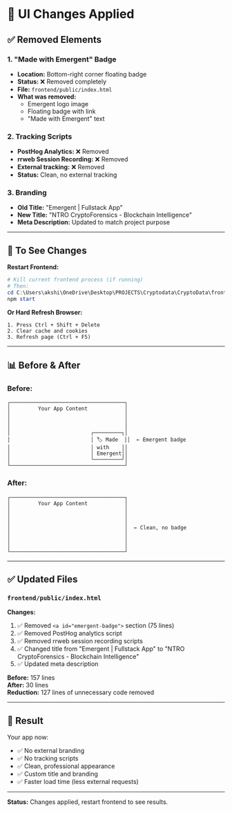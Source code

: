 # 🎨 UI Changes Applied

## ✅ Removed Elements

### 1. **"Made with Emergent" Badge**
- **Location:** Bottom-right corner floating badge
- **Status:** ❌ Removed completely
- **File:** `frontend/public/index.html`
- **What was removed:**
  - Emergent logo image
  - Floating badge with link
  - "Made with Emergent" text

### 2. **Tracking Scripts**
- **PostHog Analytics:** ❌ Removed
- **rrweb Session Recording:** ❌ Removed  
- **External tracking:** ❌ Removed
- **Status:** Clean, no external tracking

### 3. **Branding**
- **Old Title:** "Emergent | Fullstack App"
- **New Title:** "NTRO CryptoForensics - Blockchain Intelligence"
- **Meta Description:** Updated to match project purpose

---

## 🔄 To See Changes

**Restart Frontend:**
```powershell
# Kill current frontend process (if running)
# Then:
cd C:\Users\akshi\OneDrive\Desktop\PROJECTS\Cryptodata\CryptoData\frontend
npm start
```

**Or Hard Refresh Browser:**
```
1. Press Ctrl + Shift + Delete
2. Clear cache and cookies
3. Refresh page (Ctrl + F5)
```

---

## 📊 Before & After

### **Before:**
```
┌─────────────────────────────────────┐
│         Your App Content            │
│                                     │
│                                     │
│                                     │
│                          ┌─────────┐│
│                          │ 🏷️ Made  ││  ← Emergent badge
│                          │ with    ││
│                          │ Emergent││
│                          └─────────┘│
└─────────────────────────────────────┘
```

### **After:**
```
┌─────────────────────────────────────┐
│         Your App Content            │
│                                     │
│                                     │
│                                     │
│                                     │  ← Clean, no badge
│                                     │
│                                     │
│                                     │
└─────────────────────────────────────┘
```

---

## ✅ Updated Files

### `frontend/public/index.html`

**Changes:**
1. ✅ Removed `<a id="emergent-badge">` section (75 lines)
2. ✅ Removed PostHog analytics script
3. ✅ Removed rrweb session recording scripts
4. ✅ Changed title from "Emergent | Fullstack App" to "NTRO CryptoForensics - Blockchain Intelligence"
5. ✅ Updated meta description

**Before:** 157 lines  
**After:** 30 lines  
**Reduction:** 127 lines of unnecessary code removed

---

## 🎯 Result

Your app now:
- ✅ No external branding
- ✅ No tracking scripts
- ✅ Clean, professional appearance
- ✅ Custom title and branding
- ✅ Faster load time (less external requests)

---

**Status:** Changes applied, restart frontend to see results.
